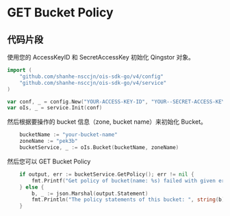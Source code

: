 # GET Bucket Policy

## 代码片段

使用您的 AccessKeyID 和 SecretAccessKey 初始化 Qingstor 对象。

```go
import (
	"github.com/shanhe-nsccjn/ois-sdk-go/v4/config"
	"github.com/shanhe-nsccjn/ois-sdk-go/v4/service"
)

var conf, _ = config.New("YOUR-ACCESS-KEY-ID", "YOUR--SECRET-ACCESS-KEY")
var oIs, _ = service.Init(conf)
```

然后根据要操作的 bucket 信息（zone, bucket name）来初始化 Bucket。

```go
	bucketName := "your-bucket-name"
	zoneName := "pek3b"
	bucketService, _ := oIs.Bucket(bucketName, zoneName)
```

然后您可以 GET Bucket Policy

```go
	if output, err := bucketService.GetPolicy(); err != nil {
		fmt.Printf("Get policy of bucket(name: %s) failed with given error: %s\n", bucketName, err)
	} else {
		b, _ := json.Marshal(output.Statement)
		fmt.Println("The policy statements of this bucket: ", string(b))
	}
```